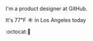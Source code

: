 I'm a product designer at GitHub.

It's 77&#8457; &#9728; in Los Angeles today

:octocat::rice_cracker:
